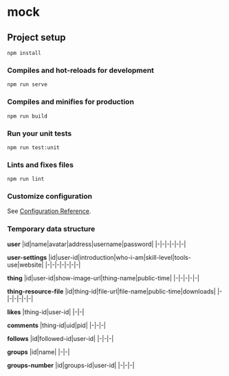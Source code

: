 # mock

## Project setup
```
npm install
```

### Compiles and hot-reloads for development
```
npm run serve
```

### Compiles and minifies for production
```
npm run build
```

### Run your unit tests
```
npm run test:unit
```

### Lints and fixes files
```
npm run lint
```

### Customize configuration
See [Configuration Reference](https://cli.vuejs.org/config/).

### Temporary data structure

**user**
|id|name|avatar|address|username|password|
|-|-|-|-|-|-|

**user-settings**
|id|user-id|introduction|who-i-am|skill-level|tools-use|website|
|-|-|-|-|-|-|-|

**thing**
|id|user-id|show-image-url|thing-name|public-time|
|-|-|-|-|-|

**thing-resource-file**
|id|thing-id|file-url|file-name|public-time|downloads|
|-|-|-|-|-|-|

**likes**
|thing-id|user-id|
|-|-|

**comments**
|thing-id|uid|pid|
|-|-|-|

**follows**
|id|followed-id|user-id|
|-|-|-|

**groups**
|id|name|
|-|-|

**groups-number**
|id|groups-id|user-id|
|-|-|-|